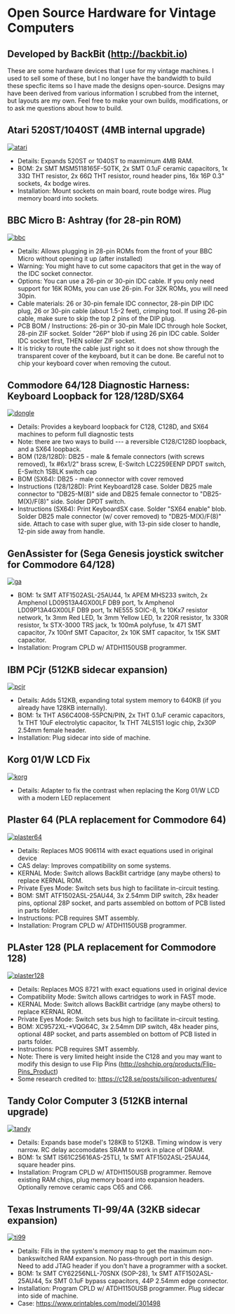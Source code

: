 # Open Source Hardware for Vintage Computers
## Developed by BackBit (http://backbit.io)

These are some hardware devices that I use for my vintage machines. I used to sell some of these, but I no longer have the bandwidth to build these specfic items so I have made the designs open-source. Designs may have been derived from various information I scrubbed from the internet, but layouts are my own. Feel free to make your own builds, modifications, or to ask me questions about how to build.

## Atari 520ST/1040ST (4MB internal upgrade)
[![atari](https://github.com/evietron/BackBit-OpenSource/assets/35610816/f5d18e29-09bc-4446-92b1-2fdf34975245)](https://github.com/evietron/BackBit-OpenSource/tree/main/Atari-520ST-4MB/kicad)
- Details: Expands 520ST or 1040ST to maxmimum 4MB RAM.
- BOM: 2x SMT MSM5118165F-50TK, 2x SMT 0.1uF ceramic capacitors, 1x 33Ω THT resistor, 2x 66Ω THT resistor, round header pins, 16x 16P 0.3" sockets, 4x bodge wires.
- Installation: Mount sockets on main board, route bodge wires. Plug memory board into sockets.

## BBC Micro B: Ashtray (for 28-pin ROM)
[![bbc](https://github.com/user-attachments/assets/c802309d-c48d-4f61-8c44-8d4ffe456ce5)](https://github.com/evietron/BackBit-OpenSource/tree/main/BBC-Micro-B-Ashtray)
- Details: Allows plugging in 28-pin ROMs from the front of your BBC Micro without opening it up (after installed)
- Warning: You might have to cut some capacitors that get in the way of the IDC socket connector.
- Options: You can use a 26-pin or 30-pin IDC cable. If you only need support for 16K ROMs, you can use 26-pin. For 32K ROMs, you will need 30pin.
- Cable materials: 26 or 30-pin female IDC connector, 28-pin DIP IDC plug, 26 or 30-pin cable (about 1.5-2 feet), crimping tool. If using 26-pin cable, make sure to skip the top 2 pins of the DIP plug.
- PCB BOM / Instructions: 26-pin or 30-pin Male IDC through hole Socket, 28-pin ZIF socket. Solder "26P" blob if using 26 pin IDC cable. Solder IDC socket first, THEN solder ZIF socket.
- It is tricky to route the cable just right so it does not show through the transparent cover of the keyboard, but it can be done. Be careful not to chip your keyboard cover when removing the cutout.

## Commodore 64/128 Diagnostic Harness: Keyboard Loopback for 128/128D/SX64
[![dongle](https://github.com/evietron/BackBit-OpenSource/assets/35610816/0ff5ee9e-ce08-46f5-bf3d-5d8ec9489b38)](https://github.com/evietron/BackBit-OpenSource/tree/main/Commodore-64-128-Diagnostic-Harness/Keyboard-Loopback-128-128D-SX64)
- Details: Provides a keyboard loopback for C128, C128D, and SX64 machines to peform full diagnostic tests
- Note: there are two ways to build --- a reversible C128/C128D loopback, and a SX64 loopback.
- BOM (128/128D): DB25 - male & female connectors (with screws removed), 1x #6x1/2" brass screw, E-Switch LC2259EENP DPDT switch, E-Switch 1SBLK switch cap
- BOM (SX64): DB25 - male connector with cover removed
- Instructions (128/128D): Print Keyboard128 case. Solder DB25 male connector to "DB25-M(8)" side and DB25 female connector to "DB25-M(X)/F(8)" side. Solder DPDT switch. 
- Instructions (SX64): Print KeyboardSX case. Solder "SX64 enable" blob. Solder DB25 male connector (w/ cover removed) to "DB25-M(X)/F(8)" side. Attach to case with super glue, with 13-pin side closer to handle, 12-pin side away from handle.

## GenAssister for (Sega Genesis joystick switcher for Commodore 64/128)
[![ga](https://github.com/evietron/BackBit-OpenSource/assets/35610816/2c5e1fe5-c3de-4ae9-a238-c15191f7c96a)](https://github.com/evietron/BackBit-OpenSource/tree/main/GenAssister)
- BOM: 1x SMT ATF1502ASL-25AU44, 1x APEM MHS233 switch, 2x Amphenol LD09S13A4GX00LF DB9 port, 1x Amphenol LD09P13A4GX00LF DB9 port, 1x NE555 SOIC-8, 1x 10Kx7 resistor network, 1x 3mm Red LED, 1x 3mm Yellow LED, 1x 220R resistor, 1x 330R resistor, 1x STX-3000 TRS jack, 1x 100mA polyfuse, 1x 471 SMT capacitor, 7x 100nf SMT Capacitor, 2x 10K SMT capacitor, 1x 15K SMT capacitor.
- Installation: Program CPLD w/ ATDH1150USB programmer.

## IBM PCjr (512KB sidecar expansion)
[![pcjr](https://github.com/evietron/BackBit-OpenSource/assets/35610816/a76c975b-dd6d-4008-a9ed-c999b2c15e44)](https://github.com/evietron/BackBit-OpenSource/tree/main/IBM-PCjr-512KB/kicad)
- Details: Adds 512KB, expanding total system memory to 640KB (if you already have 128KB internally).
- BOM: 1x THT AS6C4008-55PCN/PIN, 2x THT 0.1uF ceramic capacitors, 1x THT 10uF electrolytic capacitor, 1x THT 74LS151 logic chip, 2x30P 2.54mm female header.
- Installation: Plug sidecar into side of machine.

## Korg 01/W LCD Fix
[![korg](https://github.com/evietron/BackBit-OpenSource/assets/35610816/7c0aca98-5733-446d-937b-ad7a9d408a7a)](https://github.com/evietron/BackBit-OpenSource/tree/main/Korg-01W-LCD-Fix)
- Details: Adapter to fix the contrast when replacing the Korg 01/W LCD with a modern LED replacement

## Plaster 64 (PLA replacement for Commodore 64)
[![plaster64](https://github.com/evietron/BackBit-OpenSource/assets/35610816/cff2a277-761c-4e67-9c2d-24f7199e35f5)](https://github.com/evietron/BackBit-OpenSource/tree/main/PLAster64)
- Details: Replaces MOS 906114 with exact
 equations used in original device
- CAS delay: Improves compatibility on some systems.
- KERNAL Mode: Switch allows BackBit cartridge (any maybe others) to replace KERNAL ROM.
- Private Eyes Mode: Switch sets bus high to facilitate in-circuit testing.
- BOM: SMT ATF1502ASL-25AU44, 3x 2.54mm DIP switch, 28x header pins, optional 28P socket, and parts assembled on bottom of PCB listed in parts folder.
- Instructions: PCB requires SMT assembly.
- Installation: Program CPLD w/ ATDH1150USB programmer.

## PLAster 128 (PLA replacement for Commodore 128)
[![plaster128](https://github.com/evietron/BackBit-OpenSource/assets/35610816/7ebf0da7-4511-4e17-847f-dc302badc5b8)](https://github.com/evietron/BackBit-OpenSource/tree/main/PLAster128)
- Details: Replaces MOS 8721 with exact equations used in original device
- Compatibility Mode: Switch allows cartridges to work in FAST mode.
- KERNAL Mode: Switch allows BackBit cartridge (any maybe others) to replace KERNAL ROM.
- Private Eyes Mode: Switch sets bus high to facilitate in-circuit testing.
- BOM: XC9572XL-*VQG64C, 3x 2.54mm DIP switch, 48x header pins, optional 48P socket, and parts assembled on bottom of PCB listed in parts folder.
- Instructions: PCB requires SMT assembly.
- Note: There is very limited height inside the C128 and you may want to modify this design to use Flip Pins (http://oshchip.org/products/Flip-Pins_Product)
- Some research credited to: https://c128.se/posts/silicon-adventures/

## Tandy Color Computer 3 (512KB internal upgrade)
[![tandy](https://github.com/evietron/BackBit-OpenSource/assets/35610816/564bc779-8421-4ecd-83f1-d87a8843ee1d)](https://github.com/evietron/BackBit-OpenSource/tree/main/Tandy-CoCo3-512KB)
- Details: Expands base model's 128KB to 512KB. Timing window is very narrow. RC delay accomodates SRAM to work in place of DRAM.
- BOM: 1x SMT IS61C25616AS-25TLI, 1x SMT ATF1502ASL-25AU44, square header pins.
- Installation: Program CPLD w/ ATDH1150USB programmer. Remove existing RAM chips, plug memory board into expansion headers. Optionally remove ceramic caps C65 and C66.

## Texas Instruments TI-99/4A (32KB sidecar expansion)
[![ti99](https://github.com/evietron/BackBit-OpenSource/assets/35610816/79d055d7-3faf-4f9b-b9ff-c5828c904c9f)](https://github.com/evietron/BackBit-OpenSource/tree/main/TexasInstruments-TI994A-32KB)
- Details: Fills in the system's memory map to get the maximum non-bankswitched RAM expansion. No pass-through port in this design. Need to add JTAG header if you don't have a programmer with a socket.
- BOM: 1x SMT CY62256NLL-70SNX (SOP-28), 1x SMT ATF1502ASL-25AU44, 5x SMT 0.1uF bypass capacitors, 44P 2.54mm edge connector.
- Installation: Program CPLD w/ ATDH1150USB programmer. Plug sidecar into side of machine.
- Case: https://www.printables.com/model/301498 
